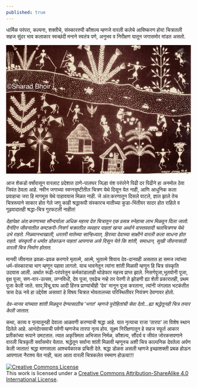 ```yaml
---
published: true
---
```


धार्मिक परंपरा, कल्पना, शक्तीचे, संस्काररुपी कौशल्य म्हणजे वारली कलेचे आविष्करण होय! चित्रातली सहज सुंदर भाव कलाकार स्वच्छंदी मनाने स्वतंत्र पणे, अनुभव व निरीक्षण यातून जगासमोर मांडत असतो.

![श्रद्धेतून वारली चित्रकला](https://github.com/sharadbhoir/sharadbhoir.github.io/blob/master/images/IMG_1728.jpg?raw=true)

आज शेकडो वर्षांपासून वारलाट प्रदेशात ठाणे-पालघर जिल्हा वंश परंपरेने पिढी दर पिढीने हा अनमोल ठेवा जिवंत ठेवला आहे. नवीन जगाच्या स्वप्नसृष्टीतील चित्रण येथे दिसून येत नाही, आणि आधुनिक कला प्रवाहाचा जरा हि मागमूस येथे पाहावयास मिळत नाही. जे अंत:करणातून दिसले वाटले, ज्ञात झाले तेच चित्ररूपाने साकार होत गेले जणू काही श्रद्धारूपी संस्कारच मातीच्या कुडा-भिंतीवर सादर होत राहिले व गूढवादातही श्रद्धा-चित्र गुरफटली नाहीत!

_देहापेक्षा अंत:करणाच्या सौन्दर्याला अधिक महत्त्व देत चित्रातून एक प्रसन्न स्नेहाचा लाभ मिळवून दिला जातो. दैनंदिन जीवनातील कष्टकरी-निसर्ग चक्रातील व्यवहार पाहतां खऱ्या अर्थाने वास्तववादी चलचित्रणच येथे उभे राहते. निळ्यानभाखाली, धरतरी मातेच्या सान्हिध्यात, हिरव्या देवाच्या साक्षीने वारली कला साधना होत राहते. संस्कृती व धर्मात डोकाऊन पाहतां आपणास असे दिसून येते कि शांती, समाधान, सुखी जीवनासाठी वारली चित्र निर्माण होतात._

मानवी जीवनात ढवळा-ढवळ करणारे मृतात्मे, आत्मे, भूतात्मे शिवाय देव-दानवही असतात हा समज त्यांच्या धर्म-संस्काराचा भाग म्हणून पहावा लागतो. याच भावनेतून त्यांना शांती मिळावी म्हणून हि चित्र संस्कृति उदयास आली. अर्थात रूढी-परंपरेतून कर्मकांडालाही थोडेफार महत्त्व प्राप्त झाले. निसर्गपूजा,भूतयोनी पूजा, वृक्ष पूजा, सण-वार-उत्सव, लग्नविधी, देव पूजा, एवढेच नव्हे तर पेरणी ते झोडणी ह्या शेती प्रकारातही, प्रथम पूजा केली जाते. साप,विंचू,वाघ आदी हिंस्त्र प्राण्यांचीही ’देव’ मानून पूजा करताना, त्यांनी जंगलात भटकंतीत त्रास देऊ नये हा उद्देयेश असावा! हे विषय चित्रात भोवतालच्या परिस्थितीवर नियंत्रण ठेवणावर होतो.

_देव-मानव यांच्यात शांती मिळवून देण्यासाठीच ’भगत’ म्हणजे पुरोहितांची सेवा देतो…ह्या श्रद्धेतूनही चित्र तयार केली जातात._

कथा, काव्य व नृत्यातूनही देवाला आळवणी करण्याची श्रद्धा आहे. यात नृत्याचा राजा ‘तारपा’ ला विशेष स्थान दिलेले आहे. आनंदोत्सवाची पर्वणी म्हणजेच तारपा नृत्य होय. सूक्ष्म निरीक्षणातून हे सहज स्फूर्त आकार प्रतीकांच्या रूपाने उमटतात. त्यात अकृत्रिमता अभिजात निर्मळ, कौशल्य, सौंदर्य व जीवंत जोरकसपणाने वारली चित्रकृती सर्वांसमोर येतात. श्रद्धेतून सर्वाना शांती मिळावी म्हणूनच अशी चित्र काल्पनिक देवतेला अर्पण केली जातात! श्रद्धा माणसाला आश्चर्यकारक प्रचिती देते. श्रद्धा डोळस असली म्हणजे इच्छाशक्ती प्रबळ होऊन आपणाला नैराश्य येत नाही, चला आता वारली चित्रकलेत रममाण होऊया!!!

<a rel="license" href="http://creativecommons.org/licenses/by-sa/4.0/"><img alt="Creative Commons License" style="border-width:0" src="https://i.creativecommons.org/l/by-sa/4.0/88x31.png" /></a><br />This work is licensed under a <a rel="license" href="http://creativecommons.org/licenses/by-sa/4.0/">Creative Commons Attribution-ShareAlike 4.0 International License</a>.
